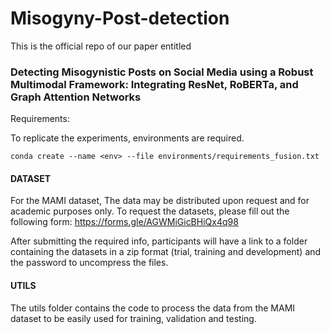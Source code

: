 # Misogyny-Post-detection

This is the official repo of our paper entitled 

### Detecting Misogynistic Posts on Social Media using a Robust Multimodal Framework: Integrating ResNet, RoBERTa, and Graph Attention Networks 

Requirements:

To replicate the experiments,  environments are required.

```conda create --name <env> --file environments/requirements_fusion.txt```

#### DATASET
For the MAMI dataset, The data may be distributed upon request and for academic purposes only. To request the datasets, please fill out the following form: https://forms.gle/AGWMiGicBHiQx4q98

After submitting the required info, participants will have a link to a folder containing the datasets in a zip format (trial, training and development) and the password to uncompress the files.

#### UTILS

The utils folder contains the code to process the data from the MAMI dataset to be easily used for training, validation and testing.